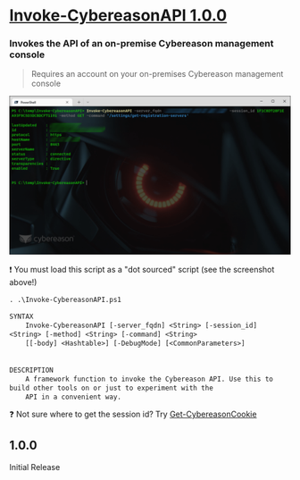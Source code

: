 # [Invoke-CybereasonAPI 1.0.0](https://github.com/Cybereason-Fan/Invoke-CybereasonAPI)

### Invokes the API of an on-premise Cybereason management console
> Requires an account on your on-premises Cybereason management console

![image](usage-Invoke-CybereasonAPI.png)

❗ You must load this script as a "dot sourced" script (see the screenshot above!)
```
. .\Invoke-CybereasonAPI.ps1
```
```
SYNTAX
    Invoke-CybereasonAPI [-server_fqdn] <String> [-session_id] <String> [-method] <String> [-command] <String>
    [[-body] <Hashtable>] [-DebugMode] [<CommonParameters>]


DESCRIPTION
    A framework function to invoke the Cybereason API. Use this to build other tools on or just to experiment with the
    API in a convenient way.
``` 

❓ Not sure where to get the session id? Try [Get-CybereasonCookie](https://github.com/Cybereason-Fan/Get-CybereasonCookie)

## 1.0.0

Initial Release
